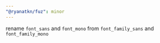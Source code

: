 ```yaml
---
"@ryanatkn/fuz": minor
---
```


rename `font_sans` and `font_mono` from `font_family_sans` and `font_family_mono`
